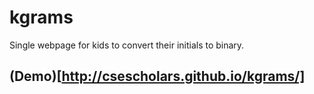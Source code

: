kgrams
======

Single webpage for kids to convert their initials to binary.

## (Demo)[http://csescholars.github.io/kgrams/]
